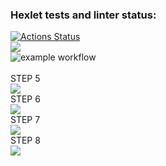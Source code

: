 ### Hexlet tests and linter status:
[![Actions Status](https://github.com/Kerantor/python-project-lvl1/workflows/hexlet-check/badge.svg)](https://github.com/Kerantor/python-project-lvl1/actions)<br>
<a href="https://codeclimate.com/github/codeclimate/codeclimate/maintainability"><img src="https://api.codeclimate.com/v1/badges/a99a88d28ad37a79dbf6/maintainability" /></a><br>
![example workflow](https://github.com/github/docs/actions/workflows/main.yml/badge.svg)<br>
<br>STEP 5</br>
<a href="https://asciinema.org/a/402673" target="_blank"><img src="https://asciinema.org/a/402673.svg" /></a>
<br>STEP 6</br>
<a href="https://asciinema.org/a/405535" target="_blank"><img src="https://asciinema.org/a/405535.svg" /></a>
<br>STEP 7</br>
<a href="https://asciinema.org/a/405830" target="_blank"><img src="https://asciinema.org/a/405830.svg" /></a>
<br>STEP 8</br>
<a href="https://asciinema.org/a/406011" target="_blank"><img src="https://asciinema.org/a/406011.svg" /></a>
